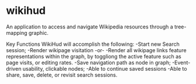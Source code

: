 # wikihud

An application to access and navigate Wikipedia resources through a tree-mapping graphic.

Key Functions
WikiHud will accomplish the following:
-Start new Search session;
-Render wikipage visitation -or-
-Render all wikipage links feature representations within the graph, by toggliong the active feature such as page visits, or editing rates.
-Save navigation path as node in graph; 
-Event-driven usability, clickable nodes;
-Able to continue saved sessions
-Able to share, save, delete, or revisit search sessions.



